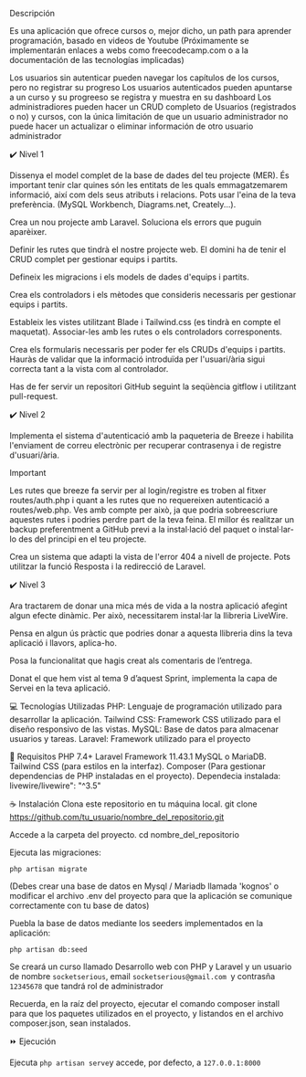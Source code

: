 Descripción

Es una aplicación que ofrece cursos o, mejor dicho, un path para aprender programación, basado en videos de Youtube (Próximamente se implementarán enlaces a webs como freecodecamp.com o a la documentación de las tecnologías implicadas)

Los usuarios sin autenticar pueden navegar los capítulos de los cursos, pero no registrar su progreso
Los usuarios autenticados pueden apuntarse a un curso y su progreeso se registra y muestra en su dashboard
Los administradiores pueden hacer un CRUD completo de Usuarios (registrados o no) y cursos, con la única limitación de que un usuario administrador no puede hacer un actualizar o eliminar información de otro usuario administrador

✔️ Nivel 1

Dissenya el model complet de la base de dades del teu projecte (MER). És important tenir clar quines són les entitats de les quals emmagatzemarem informació, així com dels seus atributs i relacions. Pots usar l'eina de la teva preferència. (MySQL Workbench, Diagrams.net, Creately...). 

Crea un nou projecte amb Laravel. Soluciona els errors que puguin aparèixer.

Definir les rutes que tindrà el nostre projecte web. El domini ha de tenir el CRUD complet per gestionar equips i partits.

Defineix les migracions i els models de dades d'equips i partits.

Crea els controladors i els mètodes que consideris necessaris per gestionar equips i partits.

Estableix les vistes utilitzant Blade i Tailwind.css (es tindrà en compte el maquetat). Associar-les amb les rutes o els controladors corresponents.

Crea els formularis necessaris per poder fer els CRUDs d'equips i partits. Hauràs de validar que la informació introduïda per l'usuari/ària sigui correcta tant a la vista com al controlador.

Has de fer servir un repositori GitHub seguint la seqüència gitflow i utilitzant pull-request.

✔️ Nivel 2

Implementa el sistema d'autenticació amb la paqueteria de Breeze i habilita l'enviament de correu electrònic per recuperar contrasenya i de registre d'usuari/ària.

 Important

Les rutes que breeze fa servir per al login/registre es troben al fitxer routes/auth.php i quant a les rutes que no requereixen autenticació a routes/web.php. Ves amb compte per això, ja que podria sobreescriure aquestes rutes i podries perdre part de la teva feina. El millor és realitzar un backup preferentment a GitHub previ a la instal·lació del paquet o instal·lar-lo des del principi en el teu projecte.


Crea un sistema que adapti la vista de l'error 404 a nivell de projecte. Pots utilitzar la funció Resposta i la redirecció de Laravel.

✔️ Nivel 3

Ara tractarem de donar una mica més de vida a la nostra aplicació afegint algun efecte dinàmic. Per això, necessitarem instal·lar la llibreria LiveWire.

Pensa en algun ús pràctic que podries donar a aquesta llibreria dins la teva aplicació i llavors, aplica-ho.

Posa la funcionalitat que hagis creat als comentaris de l’entrega.

Donat el que hem vist al tema 9 d’aquest Sprint, implementa la capa de Servei en la teva aplicació.

💻 Tecnologías Utilizadas
PHP: Lenguaje de programación utilizado para desarrollar la aplicación.
Tailwind CSS: Framework CSS utilizado para el diseño responsivo de las vistas.
MySQL: Base de datos para almacenar usuarios y tareas.
Laravel: Framework utilizado para el proyecto

🔑 Requisitos
PHP 7.4+
Laravel Framework 11.43.1
MySQL o MariaDB.
Tailwind CSS (para estilos en la interfaz).
Composer (Para gestionar dependencias de PHP instaladas en el proyecto).
Dependecia instalada: livewire/livewire": "^3.5"

☕ Instalación
Clona este repositorio en tu máquina local.
git clone https://github.com/tu_usuario/nombre_del_repositorio.git

Accede a la carpeta del proyecto.
cd nombre_del_repositorio

Ejecuta las migraciones: 

``php artisan migrate``

(Debes crear una base de datos en Mysql / Mariadb llamada 'kognos' o modificar el archivo .env del proyecto para que la aplicación se comunique correctamente con tu base de datos)

Puebla la base de datos mediante los seeders implementados en la aplicación:

``php artisan db:seed``


Se creará un curso llamado Desarrollo web con PHP y Laravel y un usuario de nombre ``socketserious``, email ``socketserious@gmail.com ``y contrasña ``12345678`` que tandrá rol de administrador

Recuerda, en la raíz del proyecto, ejecutar el comando composer install para que los paquetes utilizados en el proyecto, y listandos en el archivo composer.json, sean instalados.

⏩ Ejecución

Ejecuta ``php artisan serve``y accede, por defecto, a ``127.0.0.1:8000``